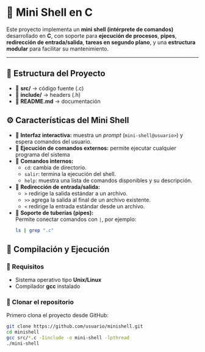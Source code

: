# 🐚 Mini Shell en C

Este proyecto implementa un **mini shell (intérprete de comandos)** desarrollado en **C**, con soporte para **ejecución de procesos**, **pipes**, **redirección de entrada/salida**, **tareas en segundo plano**, y una **estructura modular** para facilitar su mantenimiento.

---

## 🧩 Estructura del Proyecto

- 📁 **src/** → código fuente (.c)
- 📁 **include/** → headers (.h)
- 🧾 **README.md** → documentación

## ⚙️ Características del Mini Shell

- 🧠 **Interfaz interactiva:** muestra un *prompt* (`mini-shell@usuario>`) y espera comandos del usuario.  
- 🚀 **Ejecución de comandos externos:** permite ejecutar cualquier programa del sistema
- 🧱 **Comandos internos:**
  - `cd`: cambia de directorio.  
  - `salir`: termina la ejecución del shell.  
  - `help`: muestra una lista de comandos disponibles y su descripción.  
- 🔁 **Redirección de entrada/salida:**
  - `>`  redirige la salida estándar a un archivo.  
  - `>>` agrega la salida al final de un archivo existente.  
  - `<`  redirige la entrada estándar desde un archivo.  
- 🔗 **Soporte de tuberías (pipes):**  
  Permite conectar comandos con `|`, por ejemplo:
  ```bash
  ls | grep ".c"
## 🧰 Compilación y Ejecución

### 🔹 Requisitos
- Sistema operativo tipo **Unix/Linux**  
- Compilador **gcc** instalado  

### 🔹 Clonar el repositorio
Primero clona el proyecto desde GitHub:
```bash
git clone https://github.com/usuario/minishell.git
cd minishell
gcc src/*.c -Iinclude -o mini-shell -lpthread
./mini-shell
